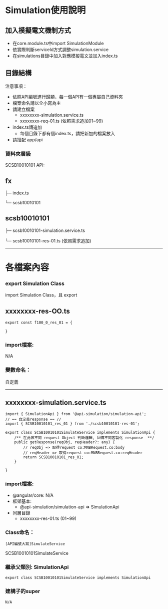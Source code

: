 # Simulation使用說明

## 加入模擬電文機制方式
- 在core.module.ts中import SimulationModule
- 依實際判斷serviceId方式調整simulation.service
- 在simulations目錄中加入對應模擬電文並加入index.ts


## 目錄結構

注意事項：
* 依照API編號進行歸類，每一個API有一個專屬自己資料夾
* 檔案命名請以全小寫為主
* 請建立檔案
    * xxxxxxxx-simulation.service.ts
    * xxxxxxxx-req-01.ts (依照需求追加01~99)
* index.ts請追加
    * 每個目錄下都有個index.ts，請把新加的檔案放入
* 請搭配 app/api

### 資料夾層級
SCSB10010101 API:

fx
-
├─ index.ts

└─ scsb10010101


scsb10010101
-
├─ scsb10010101-simulation.service.ts

└─ scsb10010101-res-01.ts (依照需求追加)



---

# 各檔案內容


### export Simulation Class
import Simulation Class，且 export


## xxxxxxxx-res-OO.ts

    export const f100_0_res_01 = {

    }

### import檔案:
N/A

### 變數命名：
自定義


---

## xxxxxxxx-simulation.service.ts

    import { SimulationApi } from '@api-simulation/simulation-api';
    // == 自定義response == //
    import { SCSB10010101_res_01 } from './scsb10010101-res-01';

    export class SCSB10010101SimulateService implements SimulationApi {
        /** 在此做不同 request Object 判斷邏輯, 回傳不同客製化 response  **/
        public getResponse(reqObj, reqHeader?: any) {
            // reqObj => 取得request co:MNBRequest.co:body
            // reqHeader => 取得request co:MNBRequest.co:reqHeader
            return SCSB10010101_res_01;
        }

    }


### import檔案:
* @angular/core:
    N/A
* 框架基本:
    * @api-simulation/simulation-api => SimulationApi
* 同層目錄
    * xxxxxxxx-res-01.ts (01~99)

### Class命名：
`[API編號大寫]SimulateService`

SCSB10010101SimulateService

### 繼承父類別: SimulationApi

    export class SCSB10010101SimulateService implements SimulationApi

### 建構子的super
    N/A

